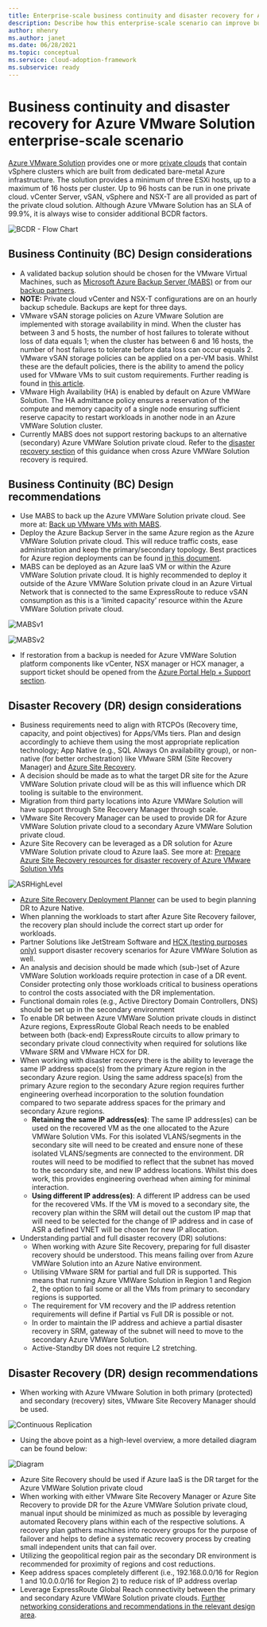 ```yaml
---
title: Enterprise-scale business continuity and disaster recovery for Azure VMware Solution
description: Describe how this enterprise-scale scenario can improve business continuity and disaster recovery of Azure VMware Solution.
author: mhenry
ms.author: janet
ms.date: 06/28/2021
ms.topic: conceptual
ms.service: cloud-adoption-framework
ms.subservice: ready
---
```


# Business continuity and disaster recovery for Azure VMware Solution enterprise-scale scenario

[Azure VMware Solution](https://docs.microsoft.com/azure/azure-vmware/) provides one or more [private clouds](https://docs.microsoft.com/azure/azure-vmware/concepts-private-clouds-clusters) that contain vSphere clusters which are built from dedicated bare-metal Azure infrastructure. The solution provides a minimum of three ESXi hosts, up to a maximum of 16 hosts per cluster. Up to 96 hosts can be run in one private cloud. vCenter Server, vSAN, vSphere and NSX-T are all provided as part of the private cloud solution. Although Azure VMware Solution has an SLA of 99.9%, it is always wise to consider additional BCDR factors.

![BCDR - Flow Chart](../_images/eslz-bcdr-1.png)

## Business Continuity (BC) Design considerations

- A validated backup solution should be chosen for the VMware Virtual Machines, such as [Microsoft Azure Backup Server (MABS)](https://docs.microsoft.com/azure/backup/backup-azure-backup-server-vmware?context=/azure/azure-vmware/context/context) or from our [backup partners](https://docs.microsoft.com/azure/azure-vmware/ecosystem-back-up-vms).
- **NOTE:** Private cloud vCenter and NSX-T configurations are on an hourly backup schedule. Backups are kept for three days. 
- VMware vSAN storage policies on Azure VMware Solution are implemented with storage availability in mind. When the cluster has between 3 and 5 hosts, the number of host failures to tolerate without loss of data equals 1; when the cluster has between 6 and 16 hosts, the number of host failures to tolerate before data loss can occur equals 2. VMware vSAN storage policies can be applied on a per-VM basis. Whilst these are the default policies, there is the ability to amend the policy used for VMware VMs to suit custom requirements. Further reading is found in [this article](https://docs.microsoft.com/azure/azure-vmware/concepts-storage).
- VMware High Availability (HA) is enabled by default on Azure VMWare Solution. The HA admittance policy ensures a reservation of the compute and memory capacity of a single node ensuring sufficient reserve capacity to restart workloads in another node in an Azure VMWare Solution cluster.
- Currently MABS does not support restoring backups to an alternative (secondary) Azure VMWare Solution private cloud. Refer to the [disaster recovery section](eslz-business-continuity-and-disaster-recovery.md#disaster-recovery-dr-design-considerations) of this guidance when cross Azure VMWare Solution recovery is required.

## Business Continuity (BC) Design recommendations

- Use MABS to back up the Azure VMWare Solution private cloud. See more at: [Back up VMware VMs with MABS](https://docs.microsoft.com/azure/backup/backup-azure-backup-server-vmware?context=/azure/azure-vmware/context/context).
- Deploy the Azure Backup Server in the same Azure region as the Azure VMWare Solution private cloud. This will reduce traffic costs, ease administration and keep the primary/secondary topology. Best practices for Azure region deployments can be found [in this document](https://docs.microsoft.com/azure/cloud-adoption-framework/migrate/azure-best-practices/multiple-regions).
- MABS can be deployed as an Azure IaaS VM or within the Azure VMWare Solution private cloud. It is highly recommended to deploy it outside of the Azure VMWare Solution private cloud in an Azure Virtual Network that is connected to the same ExpressRoute to reduce vSAN consumption as this is a ‘limited capacity’ resource within the Azure VMWare Solution private cloud. 

![MABSv1](../_images/eslz-bcdr-2.png)

![MABSv2](../_images/eslz-bcdr-3.png)


- If restoration from a backup is needed for Azure VMWare Solution platform components like vCenter, NSX manager or HCX manager, a support ticket should be opened from the [Azure Portal Help + Support section](https://docs.microsoft.com/azure/azure-portal/supportability/how-to-create-azure-support-request). 

## Disaster Recovery (DR) design considerations

- Business requirements need to align with RTCPOs (Recovery time, capacity, and point objectives) for Apps/VMs tiers. Plan and design accordingly to achieve them using the most appropriate replication technology; App Native (e.g., SQL Always On availability group), or non-native (for better orchestration) like VMware SRM (Site Recovery Manager) and [Azure Site Recovery](https://docs.microsoft.com/azure/site-recovery/).
- A decision should be made as to what the target DR site for the Azure VMWare Solution private cloud will be as this will influence which DR tooling is suitable to the environment.
- Migration from third party locations into Azure VMWare Solution will have support through Site Recovery Manager through scale.
- VMware Site Recovery Manager can be used to provide DR for Azure VMWare Solution private cloud to a secondary Azure VMWare Solution private cloud.
- Azure Site Recovery can be leveraged as a DR solution for Azure VMWare Solution private cloud to Azure IaaS. See more at: [Prepare Azure Site Recovery resources for disaster recovery of Azure VMware Solution VMs](https://docs.microsoft.com/azure/site-recovery/avs-tutorial-prepare-azure)

![ASRHighLevel](../_images/eslz-bcdr-4.png)

- [Azure Site Recovery Deployment Planner](https://docs.microsoft.com/azure/site-recovery/site-recovery-deployment-planner) can be used to begin planning DR to Azure Native.
- When planning the workloads to start after Azure Site Recovery failover, the recovery plan should include the correct start up order for workloads.
- Partner Solutions like JetStream Software and [HCX (testing purposes only)](https://docs.microsoft.com/azure/azure-vmware/deploy-disaster-recovery-using-vmware-hcx#:~:text=%20Deploy%20disaster%20recovery%20using%20VMware%20HCX%20,VMware%20Solution%20private%20cloud%2C%20and%20access...%20More%20) support disaster recovery scenarios for Azure VMWare Solution as well.
- An analysis and decision should be made which (sub-)set of Azure VMWare Solution workloads require protection in case of a DR event. Consider protecting only those workloads critical to business operations to control the costs associated with the DR implementation.
- Functional domain roles (e.g., Active Directory Domain Controllers, DNS) should be set up in the secondary environment
- To enable DR between Azure VMWare Solution private clouds in distinct Azure regions, ExpressRoute Global Reach needs to be enabled between both (back-end) ExpressRoute circuits to allow primary to secondary private cloud connectivity when required for solutions like VMware SRM and VMware HCX for DR.
- When working with disaster recovery there is the ability to leverage the same IP address space(s) from the primary Azure region in the secondary Azure region. Using the same address space(s) from the primary Azure region to the secondary Azure region requires further engineering overhead incorporation to the solution foundation compared to two separate address spaces for the primary and secondary Azure regions. 
  - **Retaining the same IP address(es)**: The same IP address(es) can be used on the recovered VM as the one allocated to the Azure VMWare Solution VMs. For this isolated VLANS/segments in the secondary site will need to be created and ensure none of these isolated VLANS/segments are connected to the environment. DR routes will need to be modified to reflect that the subnet has moved to the secondary site, and new IP address locations. Whilst this does work, this provides engineering overhead when aiming for minimal interaction.
  - **Using different IP address(es)**: A different IP address can be used for the recovered VMs. If the VM is moved to a secondary site, the recovery plan within the SRM will detail out the custom IP map that will need to be selected for the change of IP address and in case of ASR a defined VNET will be chosen for new IP allocation.
- Understanding partial and full disaster recovery (DR) solutions:
  - When working with Azure Site Recovery, preparing for full disaster recovery should be understood. This means failing over from Azure VMWare Solution into an Azure Native environment.
  - Utilising VMware SRM for partial and full DR is supported. This means that running Azure VMWare Solution in Region 1 and Region 2, the option to fail some or all the VMs from primary to secondary regions is supported. 
  - The requirement for VM recovery and the IP address retention requirements will define if Partial vs Full DR is possible or not. 
  - In order to maintain the IP address and achieve a partial disaster recovery in SRM, gateway of the subnet will need to move to the secondary Azure VMWare Solution.
  - Active-Standby DR does not require L2 stretching.

## Disaster Recovery (DR) design recommendations

- When working with Azure VMware Solution in both primary (protected) and secondary (recovery) sites, VMware Site Recovery Manager should be used.

![Continuous Replication](../_images/eslz-bcdr-5.png)

- Using the above point as a high-level overview, a more detailed diagram can be found below:

![Diagram](../_images/eslz-bcdr-6.png)

- Azure Site Recovery should be used if Azure IaaS is the DR target for the Azure VMWare Solution private cloud
- When working with either VMware Site Recovery Manager or Azure Site Recovery to provide DR for the Azure VMWare Solution private cloud, manual input should be minimized as much as possible by leveraging automated Recovery plans within each of the respective solutions. A recovery plan gathers machines into recovery groups for the purpose of failover and helps to define a systematic recovery process by creating small independent units that can fail over.
- Utilizing the geopolitical region pair as the secondary DR environment is recommended for proximity of regions and cost reductions.
- Keep address spaces completely different (i.e., 192.168.0.0/16 for Region 1 and 10.0.0.0/16 for Region 2) to reduce risk of IP address overlap 
- Leverage ExpressRoute Global Reach connectivity between the primary and secondary Azure VMWare Solution private clouds. [Further networking considerations and recommendations in the relevant design area](eslz-network-topology-and-connectivity.md).